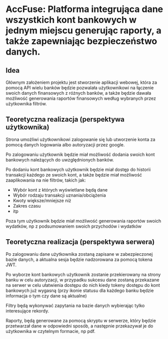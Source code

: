 # AccFuse: Platforma integrująca dane wszystkich kont bankowych w jednym miejscu generując raporty, a także zapewniając bezpieczeństwo danych.

## Idea

Głównym założeniem projektu jest stworzenie aplikacji webowej, która za pomocą API wielu banków będzie pozwalała
użytkownikowi na łączenie swoich danych finansowych z różnych banków, a także będzie dawała możliwość generowania
raportów finansowych według wybranych przez użytkownika filtrów.

## Teoretyczna realizacja (perspektywa użytkownika)

Strona umożliwi użytkownikowi zalogowanie się lub utworzenie konta za pomocą danych logowania albo autoryzacji przez google.

Po zalogowaniu użytkownik będzie miał możliwość dodania swoich kont bankowych należących do uwzględnionych banków.

Po dodaniu kont bankowych użytkownik będzie miał dostęp do historii transakcji każdego ze swoich kont, a także będzie miał możliwość zaaplikowania na nie filtrów, takich jak:

- Wybór kont z których wyświetlane będą dane
- Wybór rodzaju transakcji uznania/obciążenia
- Kwoty większe/mniejsze niż
- Zakres czasu
- itp

Poza tym użytkownik będzie miał możliwość generowania raportów swoich wydatków, np z podsumowaniem swoich przychodów i wydatków

## Teoretyczna realizacja (perspektywa serwera)

Po zalogowaniu dane użytkownika zostaną zapisane w zabezpieczonej bazie danych, a aktualna sesja będzie nadzorowana za pomocą tokena JWT.

Po wyborze kont bankowych użytkownik zostanie przekierowany na strony banku w celu autoryzacji, w przypadku sukcesu dane zostaną przekazane na serwer w celu ułatwienia dostępu do nich kiedy tokeny dostępu do kont bankowych już wygasną (przy ikonie statusu dla każdego banku będzie informacja o tym czy dane są aktualne)

Filtry będą wykonywać zapytania na bazie danych wybierając tylko interesujące rekordy.

Raporty, będą generowane za pomocą skryptu w serwerze, który będzie przetwarzał dane w odpowiedni sposób, a następnie przekazywał je do użytkownika w czytelnym formacie, np pdf.
